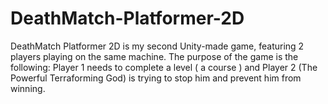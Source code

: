 # DeathMatch-Platformer-2D
DeathMatch Platformer 2D is my second Unity-made game, featuring 2 players playing on the same machine. The purpose of the game is the following: Player 1 needs to complete a level ( a course ) and Player 2 (The Powerful Terraforming God) is trying to stop him and prevent him from winning.
